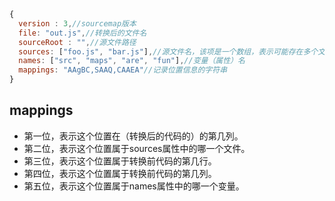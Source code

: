 ```javascript
{
  version : 3,//sourcemap版本
  file: "out.js",//转换后的文件名
  sourceRoot : "",//源文件路径
  sources: ["foo.js", "bar.js"],//源文件名，该项是一个数组，表示可能存在多个文件合并。
  names: ["src", "maps", "are", "fun"],//变量（属性）名
  mappings: "AAgBC,SAAQ,CAAEA"//记录位置信息的字符串
}
```

## mappings

* 第一位，表示这个位置在（转换后的代码的）的第几列。
* 第二位，表示这个位置属于sources属性中的哪一个文件。
* 第三位，表示这个位置属于转换前代码的第几行。
* 第四位，表示这个位置属于转换前代码的第几列。
* 第五位，表示这个位置属于names属性中的哪一个变量。

